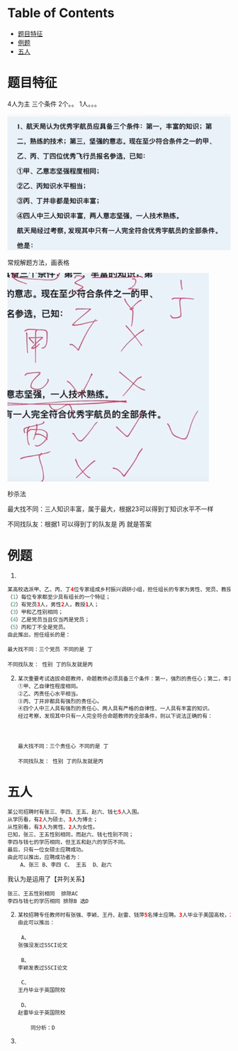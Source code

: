 # Table of Contents

* [题目特征](#题目特征)
* [例题](#例题)
* [五人](#五人)


# 题目特征

4人为主 三个条件 2个。。 1人。。。

![image-20231121205650461](.images/image-20231121205650461.png)

常规解题方法，画表格

![image-20231121210033718](.images/image-20231121210033718.png)



秒杀法

最大找不同：三人知识丰富，属于最大，根据23可以得到丁知识水平不一样

不同找队友：根据1 可以得到丁的队友是 丙 就是答案



# 例题 

1. 
```java
某高校选派甲、乙、丙、丁4位专家组成乡村振兴调研小组，担任组长的专家为男性、党员、教授。已知这4位专家中：
（1）每位专家都至少具有组长的一个特征；
（2）有党员3人，男性2人，教授1人；
（3）甲和乙性别相同；
（4）乙是党员当且仅当丙是党员；
（5）丙和丁不全是党员。
由此推出，担任组长的是：

最大找不同：三个党员 不同的是 丁

不同找队友： 性别 丁的队友就是丙 
```

2. 
   ```java
   某次重要考试选拔命题教师，命题教师必须具备三个条件：第一，强烈的责任心；第二，丰富的知识；第三，严格的自律性。现在至少符合条件之一的甲、乙、丙、丁四名优秀教师报名参加。已知：
   ①甲、乙自律性程度相同。
   ②乙、丙责任心水平相当。
   ③丙、丁并非都具有强烈的责任心。
   ④四个人中三人具有强烈的责任心、两人具有严格的自律性、一人具有丰富的知识。
   经过考察，发现其中只有一人完全符合命题教师的全部条件，则以下说法正确的有：
       
     
       
   最大找不同：三个责任心 不同的是 丁
   
   不同找队友： 性别 丁的队友就是丙 
   ```



# 五人

```java
某公司招聘时有张三、李四、王五、赵六、钱七5人入围。
从学历看，有2人为硕士、3人为博士；
从性别看，有3人为男性、2人为女性。
已知，张三、王五性别相同，而赵六、钱七性别不同；
李四与钱七的学历相同，但王五和赵六的学历不同。
最后，只有一位女硕士应聘成功。
由此可以推出，应聘成功者为：
    A、张三 B、李四 C、 王五  D、赵六
```

我认为是运用了【并列关系】

```jaba
张三、王五性别相同  排除AC
李四与钱七的学历相同 排除B 选D
```



2. ```java
   某校招聘专任教师时有张强、李颖、王丹、赵雷、钱萍5名博士应聘。3人毕业于美国高校，2人毕业于英国高校；2人发表过SSCI论文，3人没有发表过SSCI论文。已知，张强和王丹毕业院校所在国家相同，而赵雷和钱萍毕业院校所在国家不同；李颖和钱萍发表论文的情况相同，但王丹和赵雷发表论文的情况不同。最终，英国高校培养的一位发表过SSCI论文的博士被录取。
   由此可以推出：
   
    A、
   张强没发过SSCI论文
   
    B、
   李颖发表过SSCI论文
   
    C、
   王丹毕业于英国院校
   
    D、
   赵雷毕业于英国院校
       
       同分析：D
   ```

3. 
